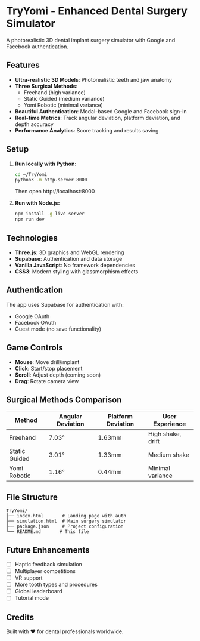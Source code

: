 # TryYomi - Enhanced Dental Surgery Simulator

A photorealistic 3D dental implant surgery simulator with Google and Facebook authentication.

## Features

- **Ultra-realistic 3D Models**: Photorealistic teeth and jaw anatomy
- **Three Surgical Methods**: 
  - Freehand (high variance)
  - Static Guided (medium variance)  
  - Yomi Robotic (minimal variance)
- **Beautiful Authentication**: Modal-based Google and Facebook sign-in
- **Real-time Metrics**: Track angular deviation, platform deviation, and depth accuracy
- **Performance Analytics**: Score tracking and results saving

## Setup

1. **Run locally with Python:**
   ```bash
   cd ~/TryYomi
   python3 -m http.server 8000
   ```
   Then open http://localhost:8000

2. **Run with Node.js:**
   ```bash
   npm install -g live-server
   npm run dev
   ```

## Technologies

- **Three.js**: 3D graphics and WebGL rendering
- **Supabase**: Authentication and data storage
- **Vanilla JavaScript**: No framework dependencies
- **CSS3**: Modern styling with glassmorphism effects

## Authentication

The app uses Supabase for authentication with:
- Google OAuth
- Facebook OAuth
- Guest mode (no save functionality)

## Game Controls

- **Mouse**: Move drill/implant
- **Click**: Start/stop placement
- **Scroll**: Adjust depth (coming soon)
- **Drag**: Rotate camera view

## Surgical Methods Comparison

| Method | Angular Deviation | Platform Deviation | User Experience |
|--------|------------------|--------------------|-----------------|
| Freehand | 7.03° | 1.63mm | High shake, drift |
| Static Guided | 3.01° | 1.33mm | Medium shake |
| Yomi Robotic | 1.16° | 0.44mm | Minimal variance |

## File Structure

```
TryYomi/
├── index.html       # Landing page with auth
├── simulation.html  # Main surgery simulator
├── package.json     # Project configuration
└── README.md       # This file
```

## Future Enhancements

- [ ] Haptic feedback simulation
- [ ] Multiplayer competitions
- [ ] VR support
- [ ] More tooth types and procedures
- [ ] Global leaderboard
- [ ] Tutorial mode

## Credits

Built with ❤️ for dental professionals worldwide.